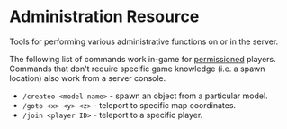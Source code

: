 # Administration Resource
Tools for performing various administrative functions on or in the server.

The following list of commands work in-game for [permissioned](https://docs.fivem.net/docs/server-manual/server-commands/#access-control-commands) players. Commands that don't require specific game knowledge (i.e. a spawn location) also work from a server console.
- `/createo <model name>` - spawn an object from a particular model.
- `/goto <x> <y> <z>` - teleport to specific map coordinates.
- `/join <player ID>` - teleport to a specific player.
